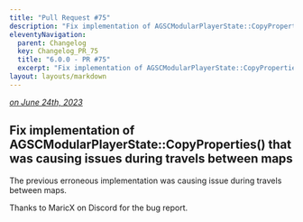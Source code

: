 ```yaml
---
title: "Pull Request #75"
description: "Fix implementation of AGSCModularPlayerState::CopyProperties() that was causing issues during travels between maps"
eleventyNavigation:
  parent: Changelog
  key: Changelog_PR_75
  title: "6.0.0 - PR #75"
  excerpt: "Fix implementation of AGSCModularPlayerState::CopyProperties() that was causing issues during travels between maps"
layout: layouts/markdown
---
```


*[on June 24th, 2023](https://github.com/GASCompanion/GASCompanion-Plugin/pull/75)*

## Fix implementation of AGSCModularPlayerState::CopyProperties() that was causing issues during travels between maps

The previous erroneous implementation was causing issue during travels between maps.

Thanks to MaricX on Discord for the bug report.

